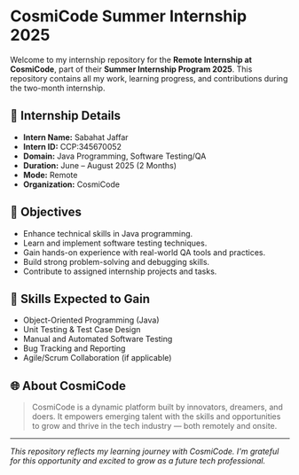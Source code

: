 # CosmiCode Summer Internship 2025

Welcome to my internship repository for the **Remote Internship at CosmiCode**, part of their **Summer Internship Program 2025**. This repository contains all my work, learning progress, and contributions during the two-month internship.

## 🎯 Internship Details

- **Intern Name:** Sabahat Jaffar  
- **Intern ID:** CCP\:345670052  
- **Domain:** Java Programming, Software Testing/QA  
- **Duration:** June – August 2025 (2 Months)  
- **Mode:** Remote  
- **Organization:** CosmiCode  

## 🧩 Objectives

- Enhance technical skills in Java programming.
- Learn and implement software testing techniques.
- Gain hands-on experience with real-world QA tools and practices.
- Build strong problem-solving and debugging skills.
- Contribute to assigned internship projects and tasks.


## 💼 Skills Expected to Gain

- Object-Oriented Programming (Java)
- Unit Testing & Test Case Design
- Manual and Automated Software Testing
- Bug Tracking and Reporting
- Agile/Scrum Collaboration (if applicable)

## 🌐 About CosmiCode

> CosmiCode is a dynamic platform built by innovators, dreamers, and doers. It empowers emerging talent with the skills and opportunities to grow and thrive in the tech industry — both remotely and onsite.

---

_This repository reflects my learning journey with CosmiCode. I'm grateful for this opportunity and excited to grow as a future tech professional._


